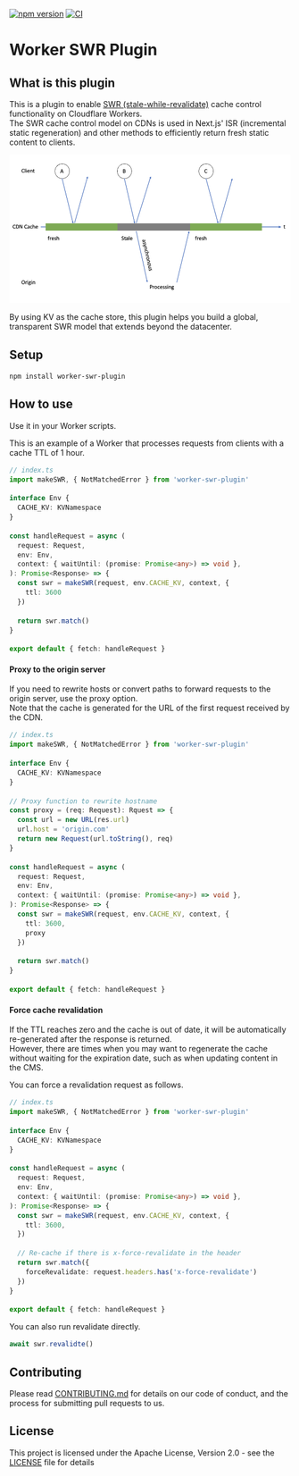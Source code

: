 [![npm version](https://badge.fury.io/js/worker-swr-plugin.svg)](https://badge.fury.io/js/worker-swr-plugin)
[![CI](https://github.com/ateam-dev/Worker-SWR-Plugin/actions/workflows/ci.yml/badge.svg)](https://github.com/ateam-dev/Worker-SWR-Plugin/actions/workflows/ci.yml)

# Worker SWR Plugin

## What is this plugin

This is a plugin to enable [SWR (stale-while-revalidate)](https://web.dev/stale-while-revalidate/) cache control functionality on Cloudflare Workers.  
The SWR cache control model on CDNs is used in Next.js' ISR (incremental static regeneration) and other methods to efficiently return fresh static content to clients.

![stale-while-revalidate](./img/stale-while-revalidate.png)

By using KV as the cache store, this plugin helps you build a global, transparent SWR model that extends beyond the datacenter.

## Setup

```bash
npm install worker-swr-plugin
```

## How to use

Use it in your Worker scripts.  

This is an example of a Worker that processes requests from clients with a cache TTL of 1 hour.
```ts
// index.ts
import makeSWR, { NotMatchedError } from 'worker-swr-plugin'

interface Env {
  CACHE_KV: KVNamespace
}

const handleRequest = async (
  request: Request,
  env: Env,
  context: { waitUntil: (promise: Promise<any>) => void },
): Promise<Response> => {
  const swr = makeSWR(request, env.CACHE_KV, context, {
    ttl: 3600
  })

  return swr.match()
}

export default { fetch: handleRequest }
```

#### Proxy to the origin server

If you need to rewrite hosts or convert paths to forward requests to the origin server, use the proxy option.  
Note that the cache is generated for the URL of the first request received by the CDN.

```ts
// index.ts
import makeSWR, { NotMatchedError } from 'worker-swr-plugin'

interface Env {
  CACHE_KV: KVNamespace
}

// Proxy function to rewrite hostname
const proxy = (req: Request): Rquest => {
  const url = new URL(res.url)
  url.host = 'origin.com'
  return new Request(url.toString(), req)
}

const handleRequest = async (
  request: Request,
  env: Env,
  context: { waitUntil: (promise: Promise<any>) => void },
): Promise<Response> => {
  const swr = makeSWR(request, env.CACHE_KV, context, {
    ttl: 3600,
    proxy
  })

  return swr.match()
}

export default { fetch: handleRequest }
```

#### Force cache revalidation

If the TTL reaches zero and the cache is out of date, it will be automatically re-generated after the response is returned.  
However, there are times when you may want to regenerate the cache without waiting for the expiration date, such as when updating content in the CMS.

You can force a revalidation request as follows.

```ts
// index.ts
import makeSWR, { NotMatchedError } from 'worker-swr-plugin'

interface Env {
  CACHE_KV: KVNamespace
}

const handleRequest = async (
  request: Request,
  env: Env,
  context: { waitUntil: (promise: Promise<any>) => void },
): Promise<Response> => {
  const swr = makeSWR(request, env.CACHE_KV, context, {
    ttl: 3600,
  })

  // Re-cache if there is x-force-revalidate in the header
  return swr.match({
    forceRevalidate: request.headers.has('x-force-revalidate')
  })
}

export default { fetch: handleRequest }
```

You can also run revalidate directly.

```ts
await swr.revalidte()
```

## Contributing

Please read [CONTRIBUTING.md](./CONTRIBUTING.md) for details on our code of conduct, and the process for submitting pull requests to us.

## License

This project is licensed under the Apache License, Version 2.0 - see the [LICENSE](./LICENSE) file for details